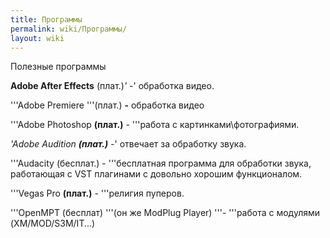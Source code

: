 ```yaml
---
title: Программы
permalink: wiki/Программы/
layout: wiki
---
```


Полезные программы

**Adobe After Effects** (плат.)*' -*' обработка видео.

'''Adobe Premiere '''(плат.) **-** обработка видео

'''Adobe Photoshop **(плат.)** - '''работа с картинками\\фотографиями.

*'Adobe Audition **(плат.)** -*' отвечает за обработку звука.

'''Audacity (бесплат.) - '''бесплатная программа для обработки звука,
работающая с VST плагинами с довольно хорошим функционалом.

'''Vegas Pro **(плат.)** - '''религия пуперов.

'''OpenMPT (бесплат) '''(он же ModPlug Player) '''- '''работа с модулями
(XM/MOD/S3M/IT...)
